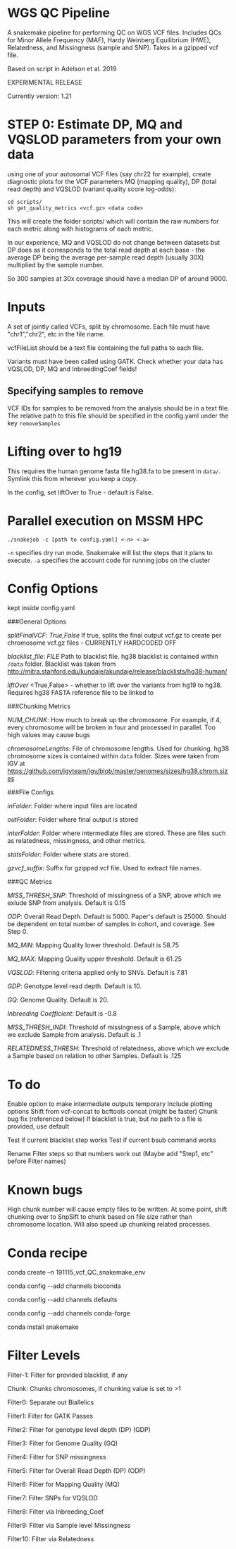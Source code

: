 # WGS QC Pipeline

A snakemake pipeline for performing QC on WGS VCF files. Includes QCs for Minor Allele Frequency (MAF), Hardy Weinberg Equilibrium (HWE), Relatedness, and Missingness (sample and SNP). Takes in a gzipped vcf file.

Based on script in Adelson et al. 2019

EXPERIMENTAL RELEASE

Currently version: 1.21

# STEP 0: Estimate DP, MQ and VQSLOD parameters from your own data

using one of your autosomal VCF files (say chr22 for example), create diagnostic plots for the VCF parameters MQ (mapping quality), DP (total read depth) and VQSLOD (variant quality score log-odds):

```
cd scripts/
sh get_quality_metrics <vcf.gz> <data code>
```

This will create the folder scripts/<data code> which will contain the raw numbers for each metric along with histograms of each metric.

In our experience, MQ and VQSLOD do not change between datasets but DP does as it corresponds to the total read depth at each base - the average DP being the average per-sample read depth (usually 30X) multiplied by the sample number. 

So 300 samples at 30x coverage should have a median DP of around 9000.
 

# Inputs

A set of jointly called VCFs, split by chromosome. Each file must have "chr1","chr2", etc in the file name.

vcfFileList should be a text file containing the full paths to each file. 

Variants must have been called using GATK. Check whether your data has VQSLOD, DP, MQ and InbreedingCoef fields!

## Specifying samples to remove

VCF IDs for samples to be removed from the analysis should be in a text file. The relative path to this file should be specified in the config.yaml under the key `removeSamples`


# Lifting over to hg19

This requires the human genome fasta file hg38.fa to be present in `data/`. Symlink this from wherever you keep a copy.

In the config, set liftOver to True - default is False.

# Parallel execution on MSSM HPC

```
./snakejob -c [path to config.yaml] <-n> <-a> 
```

`-n` specifies dry run mode. Snakemake will list the steps that it plans to execute.
`-a` specifies the account code for running jobs on the cluster

# Config Options

kept inside config.yaml

###General Options

*splitFinalVCF*: _True,False_ If true, splits the final output vcf.gz to create per chromosome vcf.gz files - CURRENTLY HARDCODED OFF


*blacklist_file*: _FILE_ Path to blacklist file. hg38 blacklist is contained within `/data` folder. Blacklist was taken from http://mitra.stanford.edu/kundaje/akundaje/release/blacklists/hg38-human/

*liftOver* <True,False> - whether to lift over the variants from hg19 to hg38. Requires hg38 FASTA reference file to be linked to  

###Chunking Metrics

*NUM_CHUNK*: How much to break up the chromosome. For example, if 4, every chromosome will be broken in four and processed in parallel. Too high values may cause bugs

*chromosomeLengths*: File of chromosome lengths. Used for chunking. hg38 chromosome sizes is contained within `data` folder. Sizes were taken from IGV at https://github.com/igvteam/igv/blob/master/genomes/sizes/hg38.chrom.sizes




###File Configs

*inFolder*: Folder where input files are located

*outFolder*: Folder where final output is stored

*interFolder*: Folder where intermediate files are stored. These are files such as relatedness, missingness, and other metrics.

*statsFolder*: Folder where stats are stored.

*gzvcf_suffix*: Suffix for gzipped vcf file. Used to extract file names.




###QC Metrics

*MISS_THRESH_SNP*: Threshold of missingness of a SNP, above which we exlude SNP from analysis. Default is 0.15

*ODP*: Overall Read Depth. Default is 5000. Paper's default is 25000. Should be dependent on total number of samples in cohort, and coverage. See Step 0.

*MQ_MIN*: Mapping Quality lower threshold. Default is 58.75

*MQ_MAX*: Mapping Quality upper threshold. Default is 61.25

*VQSLOD*: Filtering criteria applied only to SNVs. Default is 7.81

*GDP*: Genotype level read depth. Default is 10.

*GQ*: Genome Quality. Default is 20.

*Inbreeding Coefficient*: Default is -0.8

*MISS_THRESH_INDI*: Threshold of missingness of a Sample, above which we exclude Sample from analysis. Default is .1

*RELATEDNESS_THRESH*: Threshold of relatedness, above which we exclude a Sample based on relation to other Samples. Default is .125

# To do

Enable option to make intermediate outputs temporary
Include plotting options
Shift from vcf-concat to bcftools concat (might be faster)
Chunk bug fix (referenced below)
If blacklist is true, but no path to a file is provided, use default

Test if current blacklist step works
Test if current bsub command works

Rename Filter steps so that numbers work out (Maybe add "Step1, etc" before Filter names)

# Known bugs

High chunk number will cause empty files to be written. At some point, shift chunking over to SnpSift to chunk based on file size rather than chromosome location. Will also speed up chunking related processes.

# Conda recipe

conda create –n 191115_vcf_QC_snakemake_env

conda config --add channels bioconda

conda config --add channels defaults

conda config --add channels conda-forge

conda install snakemake

# Filter Levels

Filter-1: Filter for provided blacklist, if any

Chunk: Chunks chromosomes, if chunking value is set to >1

Filter0: Separate out Biallelics

Filter1: Filter for GATK Passes

Filter2: Filter for genotype level depth (DP) (GDP)

Filter3: Filter for Genome Quality (GQ)

Filter4: Filter for SNP missingness

Filter5: Filter for Overall Read Depth (DP) (ODP)

Filter6: Filter for Mapping Quality (MQ)

Filter7: Filter SNPs for VQSLOD

Filter8: Filter via Inbreeding_Coef

Filter9: Filter via Sample level Missingness

Filter10: Filter via Relatedness

